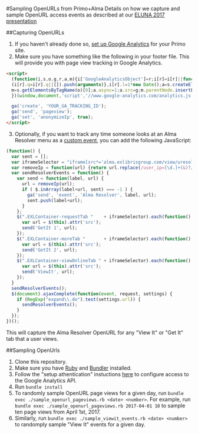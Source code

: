 #Sampling OpenURLs from Primo+Alma
Details on how we capture and sample OpenURL access events as described at our [ELUNA 2017 presentation](https://elunaannualmeeting2017.sched.com/event/AKlT/testing-identifying-and-classifying-openurl-access-problems)

##Capturing OpenURLs
1. If you haven't already done so, [set up Google Analytics](https://support.google.com/analytics/answer/1008080?hl=en) for your Primo site. 
2. Make sure you have something like the following in your footer file. This will provide you with page view tracking in Google Analytics. 

```html
<script>
  (function(i,s,o,g,r,a,m){i['GoogleAnalyticsObject']=r;i[r]=i[r]||function(){
  (i[r].q=i[r].q||[]).push(arguments)},i[r].l=1*new Date();a=s.createElement(o),
  m=s.getElementsByTagName(o)[0];a.async=1;a.src=g;m.parentNode.insertBefore(a,m)
  })(window,document,'script','//www.google-analytics.com/analytics.js','ga');

  ga('create', 'YOUR_GA_TRACKING_ID');
  ga('send', 'pageview');
  ga('set', 'anonymizeIp', true);
</script>
```
3. Optionally, if you want to track any time someone looks at an Alma Resolver menu as a [custom event](https://developers.google.com/analytics/devguides/collection/analyticsjs/events), you can add the following JavaScript: 

```javascript
(function() {
  var sent = [];
  var iframeSelector = "iframe[src*='alma.exlibrisgroup.com/view/uresolver/']:visible";
  var removeIp = function(url) {return url.replace(/user_ip=[\d.]+(&)?/g, '')};
  var sendResolverEvents = function() {
    var send = function(label, url) {
      url = removeIp(url);
      if ( $.inArray(label+url, sent) === -1 ) {
        ga('send', 'event', 'Alma Resolver', label, url);
        sent.push(label+url);
      }
    };
    $(".EXLContainer-requestTab "    + iframeSelector).each(function() {
      var url = $(this).attr('src');
      send('GetIt 1', url);
    });
    $(".EXLContainer-moreTab "       + iframeSelector).each(function() {
      var url = $(this).attr('src');
      send('GetIt 2', url);
    });
    $(".EXLContainer-viewOnlineTab " + iframeSelector).each(function() {
      var url = $(this).attr('src');
      send('ViewIt', url);
    });
  }
  sendResolverEvents();
  $(document).ajaxComplete(function(event, request, settings) {
    if (RegExp("expand\\.do").test(settings.url)) {
      sendResolverEvents();
    }
  });
})();
````

This will capture the Alma Resolver OpenURL for any "View It" or "Get It" tab that a user views.  

##Sampling OpenUrls
1. Clone this repository.
2. Make sure you have [Ruby](https://www.ruby-lang.org/en/documentation/installation/) and [Bundler](http://bundler.io/) installed.
3. Follow the "setup athentication" instuctions [here](https://github.com/google/google-api-ruby-client-samples/tree/master/service_account#setup-authentication) to configure access to the Google Analytics API.
4. Run `bundle install`
5. To randomly sample OpenURL page views for a given day, run `bundle exec ./sample_openurl_pageviews.rb <date> <number>`. For example, run `bundle exec ./sample_openurl_pageviews.rb 2017-04-01 10` to sample ten page views from April 1st, 2017.
6. Similarly, run `bundle exec ./sample_viewit_events.rb <date> <number>` to randomply sample "View It" events for a given day. 

 
